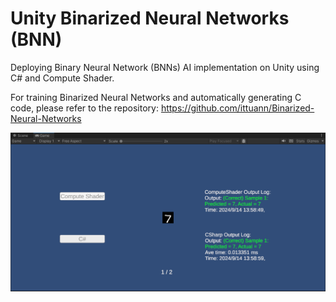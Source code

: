 # Unity Binarized Neural Networks (BNN)

Deploying Binary Neural Network (BNNs) AI implementation on Unity using C# and Compute Shader.

For training Binarized Neural Networks and automatically generating C code, please refer to the repository: <https://github.com/ittuann/Binarized-Neural-Networks>

![Running Screenshot](Images/Screenshot.png)
